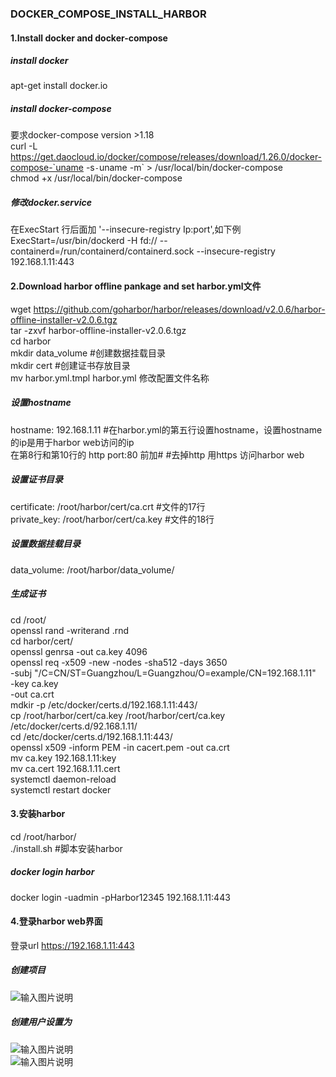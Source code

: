 ### DOCKER_COMPOSE_INSTALL_HARBOR
#### 1.Install docker and docker-compose
##### install docker 
apt-get install  docker.io 
##### install docker-compose
要求docker-compose version >1.18 \
curl -L https://get.daocloud.io/docker/compose/releases/download/1.26.0/docker-compose-`uname -s`-`uname -m` > /usr/local/bin/docker-compose \
chmod +x /usr/local/bin/docker-compose 
##### 修改docker.service
在ExecStart 行后面加 '--insecure-registry Ip:port',如下例 \
ExecStart=/usr/bin/dockerd -H fd:// --containerd=/run/containerd/containerd.sock --insecure-registry 192.168.1.11:443
#### 2.Download harbor offline pankage and set harbor.yml文件
wget https://github.com/goharbor/harbor/releases/download/v2.0.6/harbor-offline-installer-v2.0.6.tgz \
tar -zxvf harbor-offline-installer-v2.0.6.tgz \
cd harbor \
mkdir data_volume  #创建数据挂载目录 \
mkdir cert         #创建证书存放目录  \
mv  harbor.yml.tmpl harbor.yml  修改配置文件名称 
##### 设置hostname 
hostname: 192.168.1.11  #在harbor.yml的第五行设置hostname，设置hostname的ip是用于harbor web访问的ip \
在第8行和第10行的 http  port:80 前加#      #去掉http 用https 访问harbor web 
##### 设置证书目录
certificate: /root/harbor/cert/ca.crt   #文件的17行 \
private_key: /root/harbor/cert/ca.key   #文件的18行 
##### 设置数据挂载目录
data_volume: /root/harbor/data_volume/
##### 生成证书
cd /root/  \
openssl rand -writerand .rnd   
cd harbor/cert/  \
openssl genrsa -out ca.key 4096  \
openssl req -x509 -new -nodes -sha512 -days 3650 \
    -subj "/C=CN/ST=Guangzhou/L=Guangzhou/O=example/CN=192.168.1.11" \
    -key ca.key \
    -out ca.crt \
mdkir -p /etc/docker/certs.d/192.168.1.11:443/   \
cp /root/harbor/cert/ca.key   /root/harbor/cert/ca.key    /etc/docker/certs.d/92.168.1.11/  \
cd /etc/docker/certs.d/192.168.1.11:443/  \
openssl x509 -inform PEM -in cacert.pem -out ca.crt   \
mv ca.key  192.168.1.11:key   \
mv ca.cert 192.168.1.11.cert   \
systemctl daemon-reload  \
systemctl restart docker 
#### 3.安装harbor
cd  /root/harbor/   \
./install.sh    #脚本安装harbor 
##### docker login harbor
docker login -uadmin -pHarbor12345 192.168.1.11:443
#### 4.登录harbor web界面
登录url https://192.168.1.11:443
##### 创建项目
![输入图片说明](https://images.gitee.com/uploads/images/2021/0304/122909_c4583be7_7624663.png "屏幕截图.png")
##### 创建用户设置为
![输入图片说明](https://images.gitee.com/uploads/images/2021/0304/123212_e2f88c40_7624663.png "屏幕截图.png") \
![输入图片说明](https://images.gitee.com/uploads/images/2021/0304/123416_437f0141_7624663.png "屏幕截图.png")
